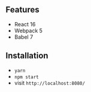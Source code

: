 ## Features

- React 16
- Webpack 5
- Babel 7

## Installation

- `yarn`
- `npm start`
- visit `http://localhost:8080/`
